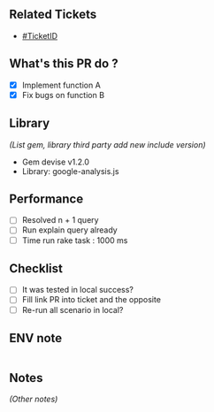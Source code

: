 ## Related Tickets

- [#TicketID](https://dev.sun-asterisk.com/issues/xxx)

## What's this PR do ?

- [x] Implement function A
- [x] Fix bugs on function B

## Library
*(List gem, library third party add new include version)*

- Gem devise v1.2.0
- Library: google-analysis.js

## Performance

- [ ] Resolved n + 1 query
- [ ] Run explain query already
- [ ] Time run rake task : 1000 ms

## Checklist

- [ ] It was tested in local success?
- [ ] Fill link PR into ticket and the opposite
- [ ] Re-run all scenario in local?

## ENV note

```
```

## Notes
*(Other notes)*
